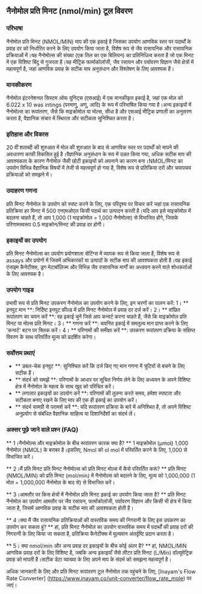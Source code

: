 ## नैनोमोल प्रति मिनट (nmol/min) टूल विवरण

### परिभाषा
नैनोमोल प्रति मिनट (NMOL/MIN) माप की एक इकाई है जिसका उपयोग आणविक स्तर पर पदार्थों के प्रवाह दर को निर्धारित करने के लिए उपयोग किया जाता है, विशेष रूप से जैव रासायनिक और रासायनिक प्रक्रियाओं में।यह नैनोमोल्स की संख्या (एक तिल का एक बिलियन) का प्रतिनिधित्व करता है जो एक मिनट में एक विशिष्ट बिंदु से गुजरता है।यह मीट्रिक फार्माकोलॉजी, जैव रसायन और पर्यावरण विज्ञान जैसे क्षेत्रों में महत्वपूर्ण है, जहां आणविक प्रवाह के सटीक माप अनुसंधान और विश्लेषण के लिए आवश्यक हैं।

### मानकीकरण
नैनोमोल इंटरनेशनल सिस्टम ऑफ यूनिट्स (एसआई) में एक मानकीकृत इकाई है, जहां एक मोल को 6.022 x 10 was intings (परमाणु, अणु, आदि) के रूप में परिभाषित किया गया है।अन्य इकाइयों में नैनोमोल्स का रूपांतरण, जैसे कि माइक्रोमोल या मोल्स, सीधा है और एसआई मीट्रिक प्रणाली का अनुसरण करता है, वैज्ञानिक संचार में स्थिरता और सटीकता सुनिश्चित करता है।

### इतिहास और विकास
20 वीं शताब्दी की शुरुआत में मोल की शुरुआत के बाद से आणविक स्तर पर पदार्थों को मापने की अवधारणा काफी विकसित हुई है।वैज्ञानिक अनुसंधान के रूप में उन्नत किया गया, अधिक सटीक माप की आवश्यकता के कारण नैनोमोल जैसी छोटी इकाइयों को अपनाने का कारण बना।NMOL/मिनट का उपयोग विभिन्न वैज्ञानिक विषयों में तेजी से महत्वपूर्ण हो गया है, विशेष रूप से प्रतिक्रिया दरों और चयापचय प्रक्रियाओं को समझने में।

### उदाहरण गणना
प्रति मिनट नैनोमोल के उपयोग को स्पष्ट करने के लिए, एक परिदृश्य पर विचार करें जहां एक रासायनिक प्रतिक्रिया हर मिनट में 500 एनएमओएल किसी पदार्थ का उत्पादन करती है।यदि आप इसे माइक्रोमोल में बदलना चाहते हैं, तो आप 1,000 (1 माइक्रोमोल = 1,000 नैनोमोल्स) से विभाजित होंगे, जिसके परिणामस्वरूप 0.5 माइक्रोन/मिनट की प्रवाह दर होगी।

### इकाइयों का उपयोग
प्रति मिनट नैनोमोल्स का उपयोग प्रयोगशाला सेटिंग्स में व्यापक रूप से किया जाता है, विशेष रूप से assays और प्रयोगों में जिसमें अभिकारकों या उत्पादों के सटीक माप की आवश्यकता होती है।यह इकाई एंजाइम कैनेटीक्स, ड्रग मेटाबॉलिज्म और विभिन्न जैव रासायनिक मार्गों का अध्ययन करने वाले शोधकर्ताओं के लिए आवश्यक है।

### उपयोग गाइड
प्रभावी रूप से प्रति मिनट उपकरण नैनोमोल का उपयोग करने के लिए, इन चरणों का पालन करें:
1। ** इनपुट मान **: निर्दिष्ट इनपुट फ़ील्ड में प्रति मिनट नैनोमोल में प्रवाह दर दर्ज करें।
2। ** वांछित रूपांतरण का चयन करें **: वह इकाई चुनें जिसे आप कन्वर्ट करना चाहते हैं, जैसे कि माइक्रोमोल प्रति मिनट या मोल्स प्रति मिनट।
3। ** गणना करें **: चयनित इकाई में समतुल्य मान प्राप्त करने के लिए 'कन्वर्ट' बटन पर क्लिक करें।
4। ** परिणामों की समीक्षा करें **: उपकरण रूपांतरण प्रक्रिया के संक्षिप्त विवरण के साथ परिवर्तित मूल्य को प्रदर्शित करेगा।

### सर्वोत्तम प्रथाएं
- ** डबल-चेक इनपुट **: सुनिश्चित करें कि दर्ज किए गए मान गणना में त्रुटियों से बचने के लिए सटीक हैं।
- ** संदर्भ को समझें **: परिणामों के आधार पर सूचित निर्णय लेने के लिए अध्ययन के अपने विशिष्ट क्षेत्र में नैनोमोल के महत्व के साथ खुद को परिचित करें।
- ** लगातार इकाइयों का उपयोग करें **: परिणामों की तुलना करते समय, हमेशा स्पष्टता और सटीकता बनाए रखने के लिए माप की एक ही इकाई का उपयोग करें।
- ** संदर्भ सामग्री से परामर्श करें **: यदि रूपांतरण प्रक्रिया के बारे में अनिश्चित है, तो अपने विशिष्ट अनुप्रयोग से संबंधित वैज्ञानिक साहित्य या दिशानिर्देशों का संदर्भ लें।

### अक्सर पूछे जाने वाले प्रश्न (FAQ)

** 1।नैनोमोल्स और माइक्रोमोल के बीच रूपांतरण कारक क्या है? **
1 माइक्रोमोल (µmol) 1,000 नैनोमोल (NMOL) के बराबर है।इसलिए, Nmol को ol mol में परिवर्तित करने के लिए, 1,000 से विभाजित करें।

** 2।मैं प्रति मिनट प्रति मिनट नैनोमोल्स को प्रति मिनट मोल्स में कैसे परिवर्तित करूं? **
प्रति मिनट (NMOL/MIN) को प्रति मिनट (mol/min) में नैनोमोल्स को बदलने के लिए, मूल्य को 1,000,000 (1 मोल = 1,000,000 नैनोमोल के बाद से) से विभाजित करें।

** 3।आमतौर पर किस क्षेत्रों में नैनोमोल प्रति मिनट इकाई का उपयोग किया जाता है? **
प्रति मिनट नैनोमोल का उपयोग आमतौर पर जैव रसायन, फार्माकोलॉजी, पर्यावरण विज्ञान और किसी भी क्षेत्र में किया जाता है, जिसमें आणविक प्रवाह के सटीक माप की आवश्यकता होती है।

** 4।क्या मैं जैव रासायनिक प्रतिक्रियाओं की वास्तविक समय की निगरानी के लिए इस उपकरण का उपयोग कर सकता हूं? **
हां, प्रति मिनट नैनोमोल का उपयोग वास्तविक समय में पदार्थों की प्रवाह दरों की निगरानी के लिए किया जा सकता है, प्रतिक्रिया कैनेटीक्स में मूल्यवान अंतर्दृष्टि प्रदान करता है।

** 5। क्या nmol/min और अन्य प्रवाह दर इकाइयों के बीच कोई अंतर है? **
हां, NMOL/MIN आणविक प्रवाह दरों के लिए विशिष्ट है, जबकि अन्य इकाइयाँ जैसे लीटर प्रति मिनट (L/Min) वॉल्यूमेट्रिक प्रवाह को मापती हैं।सटीक डेटा व्याख्या के लिए अपने माप के संदर्भ को समझना महत्वपूर्ण है।

अधिक जानकारी के लिए और प्रति मिनट रूपांतरण टूल नैनोमोल तक पहुंचने के लिए, [Inayam's Flow Rate Converter] (https://www.inayam.co/unit-converter/flow_rate_mole) पर जाएं।